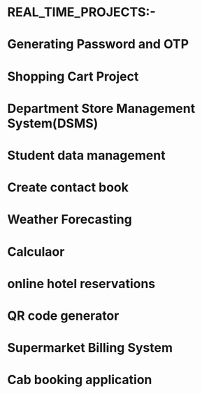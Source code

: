 # REAL_TIME_PROJECTS:-
# Generating Password and OTP  
# Shopping Cart Project         
# Department Store Management System(DSMS)
# Student data management
# Create contact book
# Weather Forecasting
# Calculaor
# online hotel reservations
# QR code generator
# Supermarket Billing System
# Cab booking application
 
